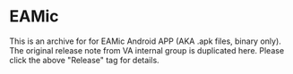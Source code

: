 # EAMic

This is an archive for for EAMic Android APP (AKA .apk files, binary only). The original release note from VA internal group is duplicated here. Please click the above "Release" tag for details.
